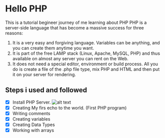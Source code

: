 # Hello PHP 
This is a tutorial begineer journey of me learning about PHP 
PHP is a server-side language that has become a massive success for three reasons:
1. It is a very easy and forgiving language. Variables can be anything, and you can create them anytime you want.
2. It is part of the free LAMP stack (Linux, Apache, MySQL, PHP) and thus available on almost any server you can rent on the Web.
3. It does not need a special editor, environment or build process. All you do is create a file of the .php file type, mix PHP and HTML and then put it on your server for rendering.

## Steps i used and followed

- [x] Install PHP Server.
    ![alt text](image.png)
- [x] Creating My firs echo to the world. (First PHP program)
- [x] Writing comments
- [x] Creating variables
- [x] Creating Data Types
- [x] Working with arrays